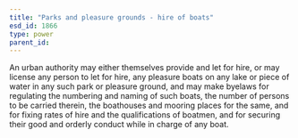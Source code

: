 ```yaml
---
title: "Parks and pleasure grounds - hire of boats"
esd_id: 1866
type: power
parent_id:  
---
```


An urban authority may either themselves provide and let for hire, or may license any person to let for hire, any pleasure boats on any lake or piece of water in any such park or pleasure ground, and may make byelaws for regulating the numbering and naming of such boats, the number of persons to be carried therein, the boathouses and mooring places for the same, and for fixing rates of hire and the qualifications of boatmen, and for securing their good and orderly conduct while in charge of any boat.

